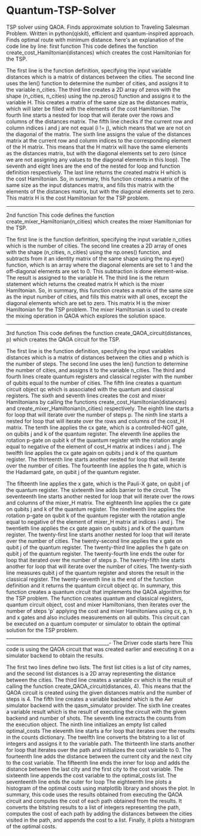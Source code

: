 # Quantum-TSP-Solver
TSP solver using QAOA. Finds approximate solution to Traveling Salesman Problem. Written in python(qiskit), efficient and quantum-inspired approach. Finds optimal route with minimum distance.
 here's an explanation of the code line by line:
first function 
This code defines the function create_cost_Hamiltonian(distances) which creates the cost Hamiltonian for the TSP.

The first line is the function definition, specifying the input variable distances which is a matrix of distances between the cities.
The second line uses the len() function to determine the number of cities, and assigns it to the variable n_cities.
The third line creates a 2D array of zeros with the shape (n_cities, n_cities) using the np.zeros() function and assigns it to the variable H. This creates a matrix of the same size as the distances matrix, which will later be filled with the elements of the cost Hamiltonian.
The fourth line starts a nested for loop that will iterate over the rows and columns of the distances matrix.
The fifth line checks if the current row and column indices i and j are not equal (i != j), which means that we are not on the diagonal of the matrix.
The sixth line assigns the value of the distances matrix at the current row and column indices to the corresponding element of the H matrix. This means that the H matrix will have the same elements as the distances matrix, but with the diagonal elements set to zero (since we are not assigning any values to the diagonal elements in this loop).
The seventh and eight lines are the end of the nested for loop and function definition respectively.
The last line returns the created matrix H which is the cost Hamiltonian.
So, in summary, this function creates a matrix of the same size as the input distances matrix, and fills this matrix with the elements of the distances matrix, but with the diagonal elements set to zero. This matrix H is the cost Hamiltonian for the TSP problem.
_________________________________
2nd function
This code defines the function create_mixer_Hamiltonian(n_cities) which creates the mixer Hamiltonian for the TSP.

The first line is the function definition, specifying the input variable n_cities which is the number of cities.
The second line creates a 2D array of ones with the shape (n_cities, n_cities) using the np.ones() function, and subtracts from it an identity matrix of the same shape using the np.eye() function, which is an array where the diagonal elements are set to 1 and the off-diagonal elements are set to 0. This subtraction is done element-wise. The result is assigned to the variable H.
The third line is the return statement which returns the created matrix H which is the mixer Hamiltonian.
So, in summary, this function creates a matrix of the same size as the input number of cities, and fills this matrix with all ones, except the diagonal elements which are set to zero. This matrix H is the mixer Hamiltonian for the TSP problem. The mixer Hamiltonian is used to create the mixing operation in QAOA which explores the solution space.
____________________________________________________________________
3rd function 
This code defines the function create_QAOA_circuit(distances, p) which creates the QAOA circuit for the TSP.

The first line is the function definition, specifying the input variables distances which is a matrix of distances between the cities and p which is the number of steps.
The second line uses the len() function to determine the number of cities, and assigns it to the variable n_cities.
The third and fourth lines create quantum registers and classical register with the number of qubits equal to the number of cities.
The fifth line creates a quantum circuit object qc which is associated with the quantum and classical registers.
The sixth and seventh lines creates the cost and mixer Hamiltonians by calling the functions create_cost_Hamiltonian(distances) and create_mixer_Hamiltonian(n_cities) respectively.
The eighth line starts a for loop that will iterate over the number of steps p.
The ninth line starts a nested for loop that will iterate over the rows and columns of the cost_H matrix.
The tenth line applies the cx gate, which is a controlled-NOT gate, on qubits j and k of the quantum register.
The eleventh line applies the rotation p-gate on qubit k of the quantum register with the rotation angle equal to negative of the element of cost_H matrix at indices i and j.
The twelfth line applies the cx gate again on qubits j and k of the quantum register.
The thirteenth line starts another nested for loop that will iterate over the number of cities.
The fourteenth line applies the h gate, which is the Hadamard gate, on qubit j of the quantum register.

The fifteenth line applies the x gate, which is the Pauli-X gate, on qubit j of the quantum register.
The sixteenth line adds barrier to the circuit.
The seventeenth line starts another nested for loop that will iterate over the rows and columns of the mixer_H matrix.
The eighteenth line applies the cx gate on qubits j and k of the quantum register.
The nineteenth line applies the rotation p-gate on qubit k of the quantum register with the rotation angle equal to negative of the element of mixer_H matrix at indices i and j.
The twentieth line applies the cx gate again on qubits j and k of the quantum register.
The twenty-first line starts another nested for loop that will iterate over the number of cities.
The twenty-second line applies the x gate on qubit j of the quantum register.
The twenty-third line applies the h gate on qubit j of the quantum register.
The twenty-fourth line ends the outer for loop that iterated over the number of steps p.
The twenty-fifth line starts another for loop that will iterate over the number of cities.
The twenty-sixth line measures qubit j of the quantum register and stores the result in the classical register.
The twenty-seventh line is the end of the function definition and it returns the quantum circuit object qc.
In summary, this function creates a quantum circuit that implements the QAOA algorithm for the TSP problem. The function creates quantum and classical registers, quantum circuit object, cost and mixer Hamiltonians, then iterates over the number of steps 'p' applying the cost and mixer Hamiltonians using cx, p, h and x gates and also includes measurements on all qubits. This circuit can be executed on a quantum computer or simulator to obtain the optimal solution for the TSP problem.
_________________________________________________________________________________________________________________________-
The Driver code starts here
This code is using the QAOA circuit that was created earlier and executing it on a simulator backend to obtain the results.

The first two lines define two lists. The first list cities is a list of city names, and the second list distances is a 2D array representing the distance between the cities.
The third line creates a variable cv which is the result of calling the function create_QAOA_circuit(distances, 4). This means that the QAOA circuit is created using the given distances matrix and the number of steps is 4.
The fifth line creates a variable backend which is the Aer simulator backend with the qasm_simulator provider.
The sixth line creates a variable result which is the result of executing the circuit with the given backend and number of shots.
The seventh line extracts the counts from the execution object.
The ninth line initializes an empty list called optimal_costs
The eleventh line starts a for loop that iterates over the results in the counts dictionary.
The twelfth line converts the bitstring to a list of integers and assigns it to the variable path.
The thirteenth line starts another for loop that iterates over the path and initializes the cost variable to 0.
The fourteenth line adds the distance between the current city and the next city to the cost variable.
The fifteenth line ends the inner for loop and adds the distance between the last city and the first city to the cost variable.
The sixteenth line appends the cost variable to the optimal_costs list.
The seventeenth line ends the outer for loop
The eighteenth line plots a histogram of the optimal costs using matplotlib library and shows the plot.
In summary, this code uses the results obtained from executing the QAOA circuit and computes the cost of each path obtained from the results. It converts the bitstring results to a list of integers representing the path, computes the cost of each path by adding the distances between the cities visited in the path, and appends the cost to a list. Finally, it plots a histogram of the optimal costs.

